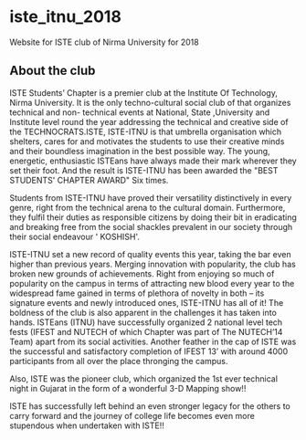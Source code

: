 # iste_itnu_2018
Website for ISTE club of Nirma University for 2018

## About the club
ISTE Students’ Chapter is a premier club at the Institute Of Technology, Nirma University. It is the only techno-cultural social club of that organizes technical and non- technical events at National, State ,University and Institute level round the year addressing the technical and creative side of the TECHNOCRATS.ISTE, ISTE-ITNU is that umbrella organisation which shelters, cares for and motivates the students to use their creative minds and their boundless imagination in the best possible way. The young, energetic, enthusiastic ISTEans have always made their mark wherever they set their foot. And the result is ISTE-ITNU has been awarded the "BEST STUDENTS' CHAPTER AWARD" Six times.

Students from ISTE-ITNU have proved their versatility distinctively in every genre, right from the technical arena to the cultural domain. Furthermore, they fulfil   their duties as responsible citizens by doing their bit in eradicating and breaking free from the social shackles prevalent in our society through their social endeavour ' KOSHISH'.

ISTE-ITNU set a new record of quality events this year, taking the bar even higher than previous years. Merging innovation with popularity, the club has broken new grounds of achievements. Right from enjoying so much of popularity on the campus in terms of attracting new blood every year to the widespread fame gained in terms of plethora of novelty in both – its signature events and newly introduced ones, ISTE-ITNU has all of it! The boldness of the club is also apparent in the challenges it has taken into hands. ISTEans (ITNU) have successfully organized 2 national level tech fests (IFEST and NUTECH of which Chapter was part of The NUTECH’14 Team) apart from its social activities. Another feather in the cap of ISTE was the successful and satisfactory completion of IFEST 13’ with around 4000 participants from all over the place thronging the campus.

Also, ISTE was the pioneer club, which organized the 1st ever technical night in Gujarat in the form of a wonderful 3-D Mapping show!!

ISTE has successfully left behind an even stronger legacy for the others to carry forward and the journey of college life becomes even more stupendous when undertaken with ISTE!!
